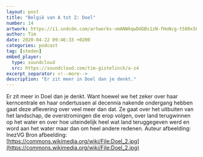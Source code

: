 ```yaml
---
layout: post
title: "België van A tot Z: Doel"
number: 14
artwork: https://i1.sndcdn.com/artworks-vmANWkqwDdGBs1zN-fHoNcg-t500x500.jpg
author: Tim
date: 2020-04-22 09:46:33 +0200
categories: podcast
tag: [steden]
embed_player:
  type: soundcloud
  src: https://soundcloud.com/tim-gistelinck/a-z4
excerpt_separator: <!--more-->
description: "Er zit meer in Doel dan je denkt."
---
```

Er zit meer in Doel dan je denkt. Want hoewel we het zeker over haar kerncentrale en haar ondertussen al decennia nakende ondergang hebben gaat deze aflevering over veel meer dan dat. Ze gaat over het uitbuiten van het landschap, de overstromingen die erop volgen, over land terugwinnen op het water en over hoe uiteindelijk heel wat land teruggegeven werd en word aan het water maar dan om heel andere redenen.
Auteur afbeelding: InezVG
Bron afbeelding: [https://commons.wikimedia.org/wiki/File:Doel_2.jpg](https://commons.wikimedia.org/wiki/File:Doel_2.jpg)